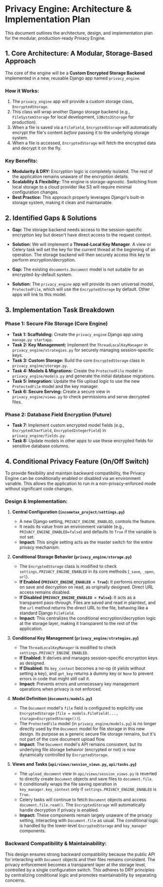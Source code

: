 # Privacy Engine: Architecture & Implementation Plan

This document outlines the architecture, design, and implementation plan for the modular, production-ready Privacy Engine.

## 1. Core Architecture: A Modular, Storage-Based Approach

The core of the engine will be a **Custom Encrypted Storage Backend** implemented in a new, reusable Django app named `privacy_engine`.

### How it Works:
1.  The `privacy_engine` app will provide a custom storage class, `EncryptedStorage`.
2.  This class will wrap another Django storage backend (e.g., `FileSystemStorage` for local development, `S3Boto3Storage` for production).
3.  When a file is saved via a `FileField`, `EncryptedStorage` will automatically encrypt the file's content *before* passing it to the underlying storage system.
4.  When a file is accessed, `EncryptedStorage` will fetch the encrypted data and decrypt it on the fly.

### Key Benefits:
- **Modularity & DRY:** Encryption logic is completely isolated. The rest of the application remains unaware of the encryption details.
- **Scalability & Flexibility:** The engine is storage-agnostic. Switching from local storage to a cloud provider like S3 will require minimal configuration changes.
- **Best Practice:** This approach properly leverages Django's built-in storage system, making it clean and maintainable.

## 2. Identified Gaps & Solutions

- **Gap:** The storage backend needs access to the session-specific encryption key but doesn't have direct access to the request context.
- **Solution:** We will implement a **Thread-Local Key Manager**. A view or Celery task will set the key for the current thread at the beginning of an operation. The storage backend will then securely access this key to perform encryption/decryption.

- **Gap:** The existing `documents.Document` model is not suitable for an encrypted-by-default system.
- **Solution:** The `privacy_engine` app will provide its own universal model, `ProtectedFile`, which will use the `EncryptedStorage` by default. Other apps will link to this model.

## 3. Implementation Task Breakdown

### Phase 1: Secure File Storage (Core Engine)

- **Task 1: Scaffolding:** Create the `privacy_engine` Django app using `manage.py startapp`.
- **Task 2: Key Management:** Implement the `ThreadLocalKeyManager` in `privacy_engine/strategies.py` for securely managing session-specific keys.
- **Task 3: Custom Storage:** Build the core `EncryptedStorage` class in `privacy_engine/storage.py`.
- **Task 4: Models & Migrations:** Create the `ProtectedFile` model in `privacy_engine/models.py` and generate the initial database migrations.
- **Task 5: Integration:** Update the file upload logic to use the new `ProtectedFile` model and the key manager.
- **Task 6: Secure Serving:** Create a secure view in `privacy_engine/views.py` to check permissions and serve decrypted files.

### Phase 2: Database Field Encryption (Future)

- **Task 7:** Implement custom encrypted model fields (e.g., `EncryptedCharField`, `EncryptedIntegerField`) in `privacy_engine/fields.py`.
- **Task 8:** Update models in other apps to use these encrypted fields for sensitive database columns.

## 4. Conditional Privacy Feature (On/Off Switch)

To provide flexibility and maintain backward compatibility, the Privacy Engine can be conditionally enabled or disabled via an environment variable. This allows the application to run in a non-privacy-enforced mode without significant code changes.

### Design & Implementation:

1.  **Central Configuration (`incometax_project/settings.py`)**
    *   A new Django setting, `PRIVACY_ENGINE_ENABLED`, controls the feature.
    *   It reads its value from an environment variable (e.g., `PRIVACY_ENGINE_ENABLED=false`) and defaults to `True` if the variable is not set.
    *   **Impact:** This single setting acts as the master switch for the entire privacy mechanism.

2.  **Conditional Storage Behavior (`privacy_engine/storage.py`)**
    *   The `EncryptedStorage` class is modified to check `settings.PRIVACY_ENGINE_ENABLED` in its core methods (`_save`, `_open`, `url`).
    *   **If Enabled (`PRIVACY_ENGINE_ENABLED = True`):** It performs encryption on save and decryption on read, as originally designed. Direct URL access remains disabled.
    *   **If Disabled (`PRIVACY_ENGINE_ENABLED = False`):** It acts as a transparent pass-through. Files are saved and read in plaintext, and the `url` method returns the direct URL to the file, behaving like a standard Django `FileField`.
    *   **Impact:** This centralizes the conditional encryption/decryption logic at the storage layer, making it transparent to the rest of the application.

3.  **Conditional Key Management (`privacy_engine/strategies.py`)**
    *   The `ThreadLocalKeyManager` is modified to check `settings.PRIVACY_ENGINE_ENABLED`.
    *   **If Enabled:** It derives and manages session-specific encryption keys as designed.
    *   **If Disabled:** Its `key_context` becomes a no-op (it yields without setting a key), and `get_key` returns a dummy key or `None` to prevent errors in code that might still call it.
    *   **Impact:** Prevents errors and unnecessary key management operations when privacy is not enforced.

4.  **Model Definition (`documents/models.py`)**
    *   The `Document` model's `file` field is configured to explicitly use `EncryptedStorage` (`file = models.FileField(..., storage=EncryptedStorage())`).
    *   The `ProtectedFile` model (in `privacy_engine/models.py`) is no longer directly used by the `Document` model for file storage in this new design. Its purpose as a generic secure file storage remains, but it's not part of the core document upload flow.
    *   **Impact:** The `Document` model's API remains consistent, but its underlying file storage behavior (encrypted or not) is now dynamically controlled by `EncryptedStorage`.

5.  **Views and Tasks (`api/views/session_views.py`, `api/tasks.py`)**
    *   The `upload_document` view in `api/views/session_views.py` is reverted to directly create `Document` objects and save files to `document.file`.
    *   It conditionally wraps the file saving operation in `key_manager.key_context` only if `settings.PRIVACY_ENGINE_ENABLED` is `True`.
    *   Celery tasks will continue to fetch `Document` objects and access `document.file.read()`. The `EncryptedStorage` will automatically handle decryption if privacy is enabled.
    *   **Impact:** These components remain largely unaware of the privacy setting, interacting with `Document.file` as usual. The conditional logic is handled by the lower-level `EncryptedStorage` and `key_manager` components.

### Backward Compatibility & Maintainability:

This design ensures strong backward compatibility because the public API for interacting with `Document` objects and their files remains consistent. The privacy enforcement becomes a transparent layer at the storage level, controlled by a single configuration switch. This adheres to DRY principles by centralizing conditional logic and promotes maintainability by separating concerns.